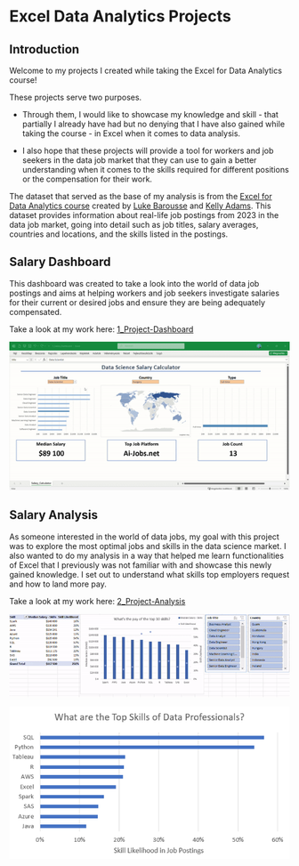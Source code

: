 # Excel Data Analytics Projects

## Introduction

Welcome to my projects I created while taking the Excel for Data Analytics course!

These projects serve two purposes.

- Through them, I would like to showcase my knowledge and skill - that partially I already have had but no denying that I have also gained while taking the course - in Excel when it comes to data analysis.

- I also hope that these projects will provide a tool for workers and job seekers in the data job market that they can use to gain a better understanding when it comes to the skills required for different positions or the compensation for their work.

The dataset that served as the base of my analysis is from the [Excel for Data Analytics course](https://www.youtube.com/watch?v=pCJ15nGFgVg) created by [Luke Barousse](https://github.com/lukebarousse) and [Kelly Adams](https://github.com/kellyjadams). This dataset provides information about real-life job postings from 2023 in the data job market, going into detail such as job titles, salary averages, countries and locations, and the skills listed in the postings.

## Salary Dashboard

This dashboard was created to take a look into the world of data job postings and aims at helping workers and job seekers investigate salaries for their current or desired jobs and ensure they are being adequately compensated.

Take a look at my work here: [1_Project-Dashboard](1_Project-Dashboard)

![Animated GIF of the Dashboard](0_Resources/Images/Excel_Data_Analytics_Salary_Project.gif)

## Salary Analysis

As someone interested in the world of data jobs, my goal with this project was to explore the most optimal jobs and skills in the data science market. I also wanted to do my analysis in a way that helped me learn functionalities of Excel that I previously was not familiar with and showcase this newly gained knowledge. I set out to understand what skills top employers request and how to land more pay.

Take a look at my work here: [2_Project-Analysis](2_Project-Analysis)

![Animated GIF of the Dashboard](0_Resources/Images/Excel_Data_Analytics_Salary_Project_2.gif)

![A horizontal bar chart of the likelihoods of different skills in job postings](0_Resources/Images/skill_likelihood_chart.png)